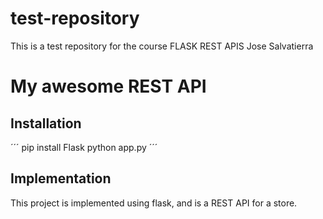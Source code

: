 # test-repository
This is a test repository for the course FLASK REST APIS Jose Salvatierra
# My awesome REST API

## Installation

´´´
pip install Flask
python app.py
´´´

## Implementation

This project is implemented using flask, and is a REST API for a store.
